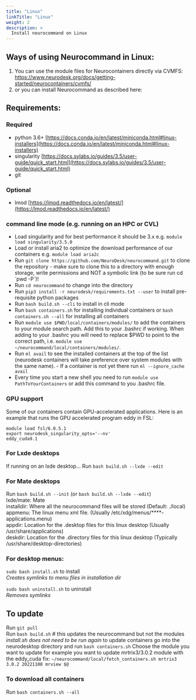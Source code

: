 ```yaml
---
title: "Linux"
linkTitle: "Linux"
weight: 2
description: >
  Install neurocommand on Linux
---
```


## Ways of using Neurocommand in Linux:
1) You can use the module files for Neurocontainers directly via CVMFS: https://www.neurodesk.org/docs/getting-started/neurocontainers/cvmfs/
2) or you can install Neurocommand as described here: 

## Requirements:
### Required
- python 3.6+ [https://docs.conda.io/en/latest/miniconda.html#linux-installers](https://docs.conda.io/en/latest/miniconda.html#linux-installers)
- singularity [https://docs.sylabs.io/guides/3.5/user-guide/quick_start.html](https://docs.sylabs.io/guides/3.5/user-guide/quick_start.html)
- git

### Optional
- lmod [https://lmod.readthedocs.io/en/latest/](https://lmod.readthedocs.io/en/latest/)

### command line mode (e.g. running on an HPC or CVL)  
- Load singularity and for best performance it should be 3.x e.g. `module load singularity/3.5.0` 
- Load or install aria2 to optimize the download performance of our containers e.g. `module load aria2c`
- Run `git clone https://github.com/NeuroDesk/neurocommand.git` to clone the repository - make sure to clone this to a directory with enough storage, write permissions and NOT a symbolic link (to be sure run cd \`pwd -P\`)!
- Run `cd neurocommand` to change into the directory
- Run `pip3 install -r neurodesk/requirements.txt --user` to install pre-requisite python packages
- Run `bash build.sh --cli` to install in cli mode  
- Run `bash containers.sh` for installing individual containers or `bash containers.sh --all` for installing all containers
- Run `module use $PWD/local/containers/modules/` to add the containers to your module search path. Add this to your .bashrc if working. When adding to your .bashrc you will need to replace $PWD to point to the correct path, i.e. `module use ~/neurocommand/local/containers/modules/`.  
- Run `ml avail` to see the installed containers at the top of the list (neurodesk containers will take preference over system modules with the same name). - If a container is not yet there run `ml --ignore_cache avail`
- Every time you start a new shell you need to run `module use PathToYourContainers` or add this command to you .bashrc file. 

### GPU support
Some of our containers contain GPU-accelerated applications. Here is an example that runs the GPU accelerated program eddy in FSL:

```shell
module load fsl/6.0.5.1
export neurodesk_singularity_opts='--nv'
eddy_cuda9.1
```


### For Lxde desktops
If running on an lxde desktop...
Run `bash build.sh --lxde --edit`

### For Mate desktops
Run `bash build.sh --init`  (or `bash build.sh --lxde --edit`)  
lxde/mate: Mate  
installdir: Where all the neurocommand files will be stored (Default: ./local)  
appmenu: The linux menu xml file.  (Usually /etc/xdg/menus/\*\*\*\*-applications.menu)  
appdir: Location for the .desktop files for this linux desktop (Usually /usr/share/applications)  
deskdir: Location for the .directory files for this linux desktop (Typically /usr/share/desktop-directories)  

### For desktop menus:  

`sudo bash install.sh` to install  
_Creates symlinks to menu files in installation dir_  
  
`sudo bash uninstall.sh` to uninstall  
_Removes symlinks_  

## To update
Run `git pull`  
Run `bash build.sh`  # this updates the neurocommand but not the modules
_install.sh does not need to be run again_
to update containers go into the neurodesktop directory and run `bash containers.sh` 
Choose the module you want to update for example you want to update mrtrix3/3.0.2 module with the eddy_cuda fix:
`~/neurocommand/local/fetch_containers.sh mrtrix3 3.0.2 20221108 mrview $@`

### To download all containers
Run `bash containers.sh --all`
